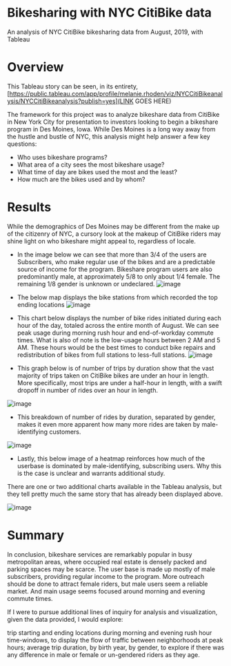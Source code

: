 # Bikesharing with NYC CitiBike data
An analysis of NYC CitiBike bikesharing data from August, 2019, with Tableau

# Overview
This Tableau story can be seen, in its entirety, 
[https://public.tableau.com/app/profile/melanie.rhoden/viz/NYCCitiBikeanalysis/NYCCitiBikeanalysis?publish=yes](LINK GOES HERE)

The framework for this project was to analyze bikeshare data from CitiBike in New York City for presentation to investors looking to begin a bikeshare program in Des Moines, Iowa. While Des Moines is a long way away from the hustle and bustle of NYC, this analysis might help answer a few key questions:

* Who uses bikeshare programs?
* What area of a city sees the most bikeshare usage?
* What time of day are bikes used the most and the least?
* How much are the bikes used and by whom?

# Results
While the demographics of Des Moines may be different from the make up of the citizenry of NYC, a cursory look at the makeup of CitiBike riders may shine light on who bikeshare might appeal to, regardless of locale.

* In the image below we can see that more than 3/4 of the users are Subscribers, who make regular use of the bikes and are a predictable source of income for the program. Bikeshare program users are also predominantly male, at approximately 5/8 to only about 1/4 female. The remaining 1/8 gender is unknown or undeclared.
![image](https://user-images.githubusercontent.com/95143562/162261850-51d3b749-d219-402c-ab44-11ebafb761b9.png)


* The below map displays the bike stations from which recorded the top ending locations
![image](https://user-images.githubusercontent.com/95143562/162262385-28836c29-5f44-46f1-82c2-7f079457a4e9.png)


* This chart below displays the number of bike rides initiated during each hour of the day, totaled across the entire month of August. We can see peak usage during morning rush hour and end-of-workday commute times. What is also of note is the low-usage hours between 2 AM and 5 AM. These hours would be the best times to conduct bike repairs and redistribution of bikes from full stations to less-full stations.
![image](https://user-images.githubusercontent.com/95143562/162262800-cb64c886-2bc5-4d0e-9b29-1f405fa4c953.png)


* This graph below is of number of trips by duration show that the vast majority of trips taken on CitiBike bikes are under an hour in length. More specifically, most trips are under a half-hour in length, with a swift dropoff in number of rides over an hour in length.

![image](https://user-images.githubusercontent.com/95143562/162263476-24b24d12-4da8-4e08-afca-1e3a00253847.png)


* This breakdown of number of rides by duration, separated by gender, makes it even more apparent how many more rides are taken by male-identifying customers.

![image](https://user-images.githubusercontent.com/95143562/162263597-6e16d490-1f45-4578-b465-fbc339012bcb.png)


* Lastly, this below image of a heatmap reinforces how much of the userbase is dominated by male-identifying, subscribing users. Why this is the case is unclear and warrants additional study.

There are one or two additional charts available in the Tableau analysis, but they tell pretty much the same story that has already been displayed above.

![image](https://user-images.githubusercontent.com/95143562/162263916-69e85290-e2b6-4d54-937a-1c25950c395e.png)

# Summary
In conclusion, bikeshare services are remarkably popular in busy metropolitan areas, where occupied real estate is densely packed and parking spaces may be scarce. The user base is made up mostly of male subscribers, providing regular income to the program. More outreach should be done to attract female riders, but male users seem a reliable market. And main usage seems focused around morning and evening commute times.

If I were to pursue additional lines of inquiry for analysis and visualization, given the data provided, I would explore:

trip starting and ending locations during morning and evening rush hour time-windows, to display the flow of traffic between neighborhoods at peak hours;
average trip duration, by birth year, by gender, to explore if there was any difference in male or female or un-gendered riders as they age.

